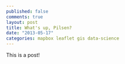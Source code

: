 ```yaml
---
published: false
comments: true
layout: post
title: What's up, Pilsen?
date: "2013-05-17"
categories: mapbox leaflet gis data-science
---
```


This is a post!

